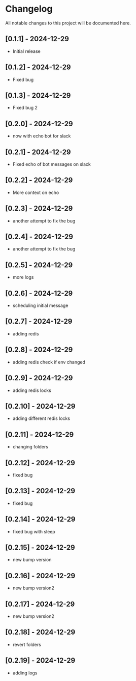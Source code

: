 # Changelog

All notable changes to this project will be documented here.

## [0.1.1] - 2024-12-29
- Initial release

## [0.1.2] - 2024-12-29
- Fixed bug

## [0.1.3] - 2024-12-29
- Fixed bug 2

## [0.2.0] - 2024-12-29
- now with echo bot for slack

## [0.2.1] - 2024-12-29
- Fixed echo of bot messages on slack

## [0.2.2] - 2024-12-29
- More context on echo

## [0.2.3] - 2024-12-29
- another attempt to fix the bug

## [0.2.4] - 2024-12-29
- another attempt to fix the bug

## [0.2.5] - 2024-12-29
- more logs

## [0.2.6] - 2024-12-29
- scheduling initial message

## [0.2.7] - 2024-12-29
- adding redis

## [0.2.8] - 2024-12-29
- adding redis check if env changed

## [0.2.9] - 2024-12-29
- adding redis locks

## [0.2.10] - 2024-12-29
- adding different redis locks

## [0.2.11] - 2024-12-29
- changing folders

## [0.2.12] - 2024-12-29
- fixed bug

## [0.2.13] - 2024-12-29
- fixed bug

## [0.2.14] - 2024-12-29
- fixed bug with sleep

## [0.2.15] - 2024-12-29
- new bump version

## [0.2.16] - 2024-12-29
- new bump version2

## [0.2.17] - 2024-12-29
- new bump version2

## [0.2.18] - 2024-12-29
- revert folders

## [0.2.19] - 2024-12-29
- adding logs
